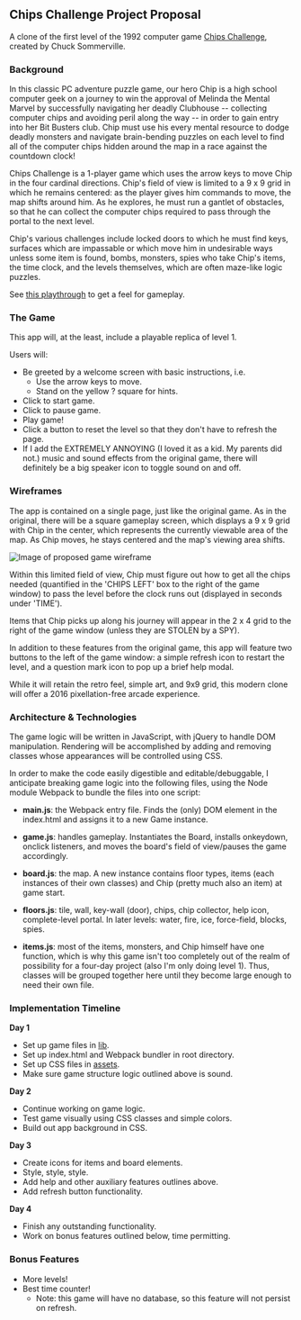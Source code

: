 ## Chips Challenge Project Proposal

A clone of the first level of the 1992 computer game [Chips Challenge][wikipedia], created by Chuck Sommerville.

### Background

In this classic PC adventure puzzle game, our hero Chip is a high school computer geek on a journey to win the approval of Melinda the Mental Marvel by successfully navigating her deadly Clubhouse -- collecting computer chips and avoiding peril along the way -- in order to gain entry into her Bit Busters club. Chip must use his every mental resource to dodge deadly monsters and navigate brain-bending puzzles on each level to find all of the computer chips hidden around the map in a race against the countdown clock!

Chips Challenge is a 1-player game which uses the arrow keys to move Chip in the four cardinal directions. Chip's field of view is limited to a 9 x 9 grid in which he remains centered: as the player gives him commands to move, the map shifts around him. As he explores, he must run a gantlet of obstacles, so that he can collect the computer chips required to pass through the portal to the next level.

Chip's various challenges include locked doors to which he must find keys, surfaces which are impassable or which move him in undesirable ways unless some item is found, bombs, monsters, spies who take Chip's items, the time clock, and the levels themselves, which are often maze-like logic puzzles.

See [this playthrough][playthrough] to get a feel for gameplay.

[wikipedia]: https://en.wikipedia.org/wiki/Chip%27s_Challenge
[playthrough]: https://www.youtube.com/watch?v=pcdMh1M7QLI

### The Game

This app will, at the least, include a playable replica of level 1.

Users will:

- Be greeted by a welcome screen with basic instructions, i.e.
  - Use the arrow keys to move.
  - Stand on the yellow ? square for hints.
- Click to start game.
- Click to pause game.
- Play game!
- Click a button to reset the level so that they don't have to refresh the page.
- If I add the EXTREMELY ANNOYING (I loved it as a kid. My parents did not.) music and sound effects from the original game, there will definitely be a big speaker icon to toggle sound on and off.

### Wireframes

The app is contained on a single page, just like the original game. As in the original, there will be a square gameplay screen, which displays a 9 x 9 grid with Chip in the center, which represents the currently viewable area of the map. As Chip moves, he stays centered and the map's viewing area shifts.

![Image of proposed game wireframe](/docs/wireframe.png)

Within this limited field of view, Chip must figure out how to get all the chips needed (quantified in the 'CHIPS LEFT' box to the right of the game window) to pass the level before the clock runs out (displayed in seconds under 'TIME').

Items that Chip picks up along his journey will appear in the 2 x 4 grid to the right of the game window (unless they are STOLEN by a SPY).

In addition to these features from the original game, this app will feature two buttons to the left of the game window: a simple refresh icon to restart the level, and a question mark icon to pop up a brief help modal.

While it will retain the retro feel, simple art, and 9x9 grid, this modern clone will offer a 2016 pixellation-free arcade experience.

### Architecture & Technologies

The game logic will be written in JavaScript, with jQuery to handle DOM manipulation. Rendering will be accomplished by adding and removing classes whose appearances will be controlled using CSS.

In order to make the code easily digestible and editable/debuggable, I anticipate breaking game logic into the following files, using the Node module Webpack to bundle the files into one script:

- **main.js**: the Webpack entry file. Finds the (only) DOM element in the index.html and assigns it to a new Game instance.

- **game.js**: handles gameplay. Instantiates the Board, installs onkeydown, onclick listeners, and moves the board's field of view/pauses the game accordingly.

- **board.js**: the map. A new instance contains floor types, items (each instances of their own classes) and Chip (pretty much also an item) at game start.

- **floors.js**: tile, wall, key-wall (door), chips, chip collector, help icon, complete-level portal. In later levels: water, fire, ice, force-field, blocks, spies.

- **items.js**: most of the items, monsters, and Chip himself have one function, which is why this game isn't too completely out of the realm of possibility for a four-day project (also I'm only doing level 1). Thus, classes will be grouped together here until they become large enough to need their own file.

### Implementation Timeline

**Day 1**

- Set up game files in [lib].
- Set up index.html and Webpack bundler in root directory.
- Set up CSS files in [assets].
- Make sure game structure logic outlined above is sound.

[lib]: /lib
[assets]: /assets

**Day 2**

- Continue working on game logic.
- Test game visually using CSS classes and simple colors.
- Build out app background in CSS.

**Day 3**

- Create icons for items and board elements.
- Style, style, style.
- Add help and other auxiliary features outlines above.
- Add refresh button functionality.

**Day 4**

- Finish any outstanding functionality.
- Work on bonus features outlined below, time permitting.

### Bonus Features

- More levels!
- Best time counter!
  - Note: this game will have no database, so this feature will not persist on refresh.
